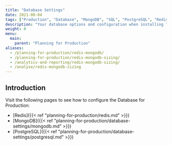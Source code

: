 ```yaml
---
title: "Database Settings"
date: 2021-08-04
tags: ["Production", "Database", "MongoDB", "SQL", "PostgreSQL", "Redis"]
description: "Your database options and configuration when installing Tyk in a production environment"
weight: 0
menu:
  main:
    parent: "Planning for Production"
aliases:
  - /planning-for-production/redis-mongodb/
  - /planning-for-production/redis-mongodb-sizing/
  - /analytics-and-reporting/redis-mongodb-sizing/
  - /analyse/redis-mongodb-sizing
---
```


## Introduction

Visit the following pages to see how to configure the Database for Production:
* [Redis]({{< ref "planning-for-production/redis.md" >}})
* [MongoDB]({{< ref "planning-for-production/database-settings/mongodb.md" >}})
* [PostgreSQL]({{< ref "planning-for-production/database-settings/postgresql.md" >}})
